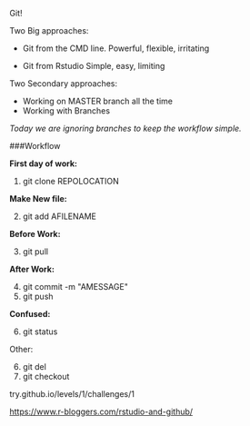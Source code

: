 Git!

Two Big approaches:

- Git from the CMD line.
      Powerful, flexible, irritating

- Git from Rstudio
      Simple, easy, limiting

Two Secondary approaches:
- Working on MASTER branch all the time
- Working with Branches

*Today we are ignoring branches to keep the workflow simple.*

###Workflow

**First day of work:**

1. git clone REPOLOCATION

**Make New file:**

2. git add AFILENAME

**Before Work:**

3. git pull

**After Work:**

4. git commit -m "AMESSAGE"
5. git push

**Confused:**

6. git status

Other:

6. git del
7. git checkout



try.github.io/levels/1/challenges/1


https://www.r-bloggers.com/rstudio-and-github/

